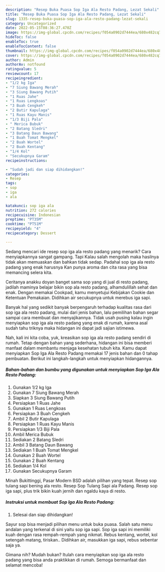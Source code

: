 ```yaml
---
description: "Resep Buka Puasa Sop Iga Ala Resto Padang, Lezat Sekali"
title: "Resep Buka Puasa Sop Iga Ala Resto Padang, Lezat Sekali"
slug: 1335-resep-buka-puasa-sop-iga-ala-resto-padang-lezat-sekali
category: Uncategorized
date: 2022-05-15T08:36:27.470Z
image: https://img-global.cpcdn.com/recipes/f054a0902d7444ea/680x482cq70/sop-iga-ala-resto-padang-foto-resep-utama.jpg
hideToc: false
enableToc: true
enableTocContent: false
thumbnail: https://img-global.cpcdn.com/recipes/f054a0902d7444ea/680x482cq70/sop-iga-ala-resto-padang-foto-resep-utama.jpg
cover: https://img-global.cpcdn.com/recipes/f054a0902d7444ea/680x482cq70/sop-iga-ala-resto-padang-foto-resep-utama.jpg
author: Admin
authorAv: notfound
ratingvalue: 5
reviewcount: 17
recipeingredient:
- "1/2 kg Iga"
- "7 Siung Bawang Merah"
- "3 Siung Bawang Putih"
- "1 Ruas Jahe"
- "1 Ruas Lengkoas"
- "3 Buah Cengkeh"
- "2 Butir Kapulaga"
- "1 Ruas Kayu Manis"
- "1/3 Biji Pala"
- " Merica Bubuk"
- "2 Batang Sledri"
- "3 Batang Daun Bawang"
- "1 Buah Tomat Mengkel"
- "2 Buah Wortel"
- "2 Buah Kentang"
- "1/4 Kol"
- "Secukupnya Garam"
recipeinstructions:

- "Sudah jadi dan siap dihidangkan!"
categories:
- Resep
tags:
- sop
- iga
- ala

katakunci: sop iga ala 
nutrition: 272 calories
recipecuisine: Indonesian
preptime: "PT35M"
cooktime: "PT51M"
recipeyield: "4"
recipecategory: Dessert

---
```



Sedang mencari ide resep sop iga ala resto padang yang menarik? Cara menyiapkannya sangat gampang. Tapi Kalau salah mengolah maka hasilnya tidak akan memuaskan dan bahkan tidak sedap. Padahal sop iga ala resto padang yang enak harusnya Kan punya aroma dan cita rasa yang bisa memancing selera kita.


Ceritanya anakku doyan banget sama sop yang di jual di resto padang, jadilah maminya belajar bikin sop ala resto padang, alhamdulillah sehat dan enak. Dengan memakai Cookpad, kamu menyetujui Kebijakan Cookie dan Ketentuan Pemakaian. Didihkan air secukupnya untuk merebus iga sapi.

Banyak hal yang sedikit banyak berpengaruh terhadap kualitas rasa dari sop iga ala resto padang, mulai dari jenis bahan, lalu pemilihan bahan segar sampai cara membuat dan menyajikannya. Tidak usah pusing kalau ingin menyiapkan sop iga ala resto padang yang enak di rumah, karena asal sudah tahu triknya maka hidangan ini dapat jadi sajian istimewa.


Nah, kali ini kita coba, yuk, kreasikan sop iga ala resto padang sendiri di rumah. Tetap dengan bahan yang sederhana, hidangan ini bisa memberi manfaat dalam membantu menjaga kesehatan tubuh kita. Kamu dapat menyiapkan Sop Iga Ala Resto Padang memakai 17 jenis bahan dan 0 tahap pembuatan. Berikut ini langkah-langkah untuk menyiapkan hidangannya.

<!--inarticleads1-->

##### Bahan-bahan dan bumbu yang digunakan untuk menyiapkan Sop Iga Ala Resto Padang:

1. Gunakan 1/2 kg Iga
1. Gunakan 7 Siung Bawang Merah
1. Siapkan 3 Siung Bawang Putih
1. Persiapkan 1 Ruas Jahe
1. Gunakan 1 Ruas Lengkoas
1. Persiapkan 3 Buah Cengkeh
1. Ambil 2 Butir Kapulaga
1. Persiapkan 1 Ruas Kayu Manis
1. Persiapkan 1/3 Biji Pala
1. Ambil  Merica Bubuk
1. Sediakan 2 Batang Sledri
1. Ambil 3 Batang Daun Bawang
1. Sediakan 1 Buah Tomat Mengkel
1. Gunakan 2 Buah Wortel
1. Gunakan 2 Buah Kentang
1. Sediakan 1/4 Kol
1. Gunakan Secukupnya Garam


Minah Bukittinggi, Pasar Modern BSD adalah pilihan yang tepat. Resep sop tulang sapi bening ala resto. Resep Sop Tulang Sapi ala Padang. Resep sop iga sapi, plus trik bikin kuah jernih dan ngaldu kaya di resto. 

<!--inarticleads2-->

##### Instruksi untuk membuat Sop Iga Ala Resto Padang:


1. Selesai dan siap dihidangkan!

Sayur sop bisa menjadi pilihan menu untuk buka puasa. Salah satu menu andalan yang terkenal di sini yaitu sop iga sapi. Sop iga sapi ini memiliki kuah dengan rasa rempah-rempah yang nikmat. Rebus kentang, wortel, kol setengah matang, tiriskan.. Didihkan air, masukkan iga sapi, rebus sebentar saja ya. 

Gimana nih? Mudah bukan? Itulah cara menyiapkan sop iga ala resto padang yang bisa anda praktikkan di rumah. Semoga bermanfaat dan selamat mencoba!
